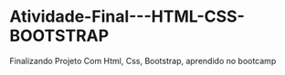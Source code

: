 # Atividade-Final---HTML-CSS-BOOTSTRAP
Finalizando Projeto Com Html, Css, Bootstrap, aprendido no bootcamp
